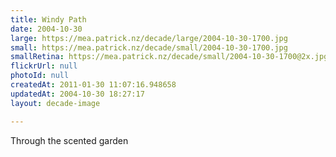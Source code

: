 ```yaml
---
title: Windy Path
date: 2004-10-30
large: https://mea.patrick.nz/decade/large/2004-10-30-1700.jpg
small: https://mea.patrick.nz/decade/small/2004-10-30-1700.jpg
smallRetina: https://mea.patrick.nz/decade/small/2004-10-30-1700@2x.jpg
flickrUrl: null
photoId: null
createdAt: 2011-01-30 11:07:16.948658
updatedAt: 2004-10-30 18:27:17
layout: decade-image

---
```

Through the scented garden

